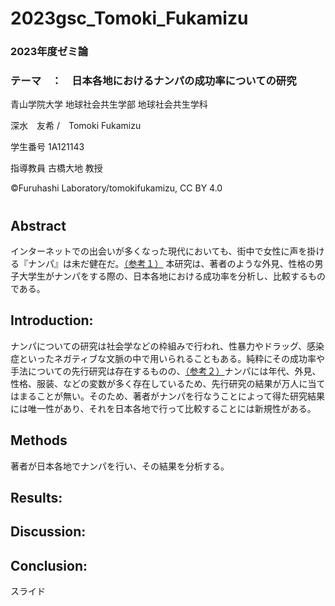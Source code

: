# 2023gsc_Tomoki_Fukamizu
### 2023年度ゼミ論
### テーマ　：　日本各地におけるナンパの成功率についての研究
青山学院大学 地球社会共生学部 地球社会共生学科

深水　友希 /　Tomoki Fukamizu

学生番号 1A121143

指導教員 古橋大地 教授

©︎Furuhashi Laboratory/tomokifukamizu, CC BY 4.0

# 
## 


## Abstract
インターネットでの出会いが多くなった現代においても、街中で女性に声を掛ける『ナンパ』は未だ健在だ。[（参考１）](https://github.com/furuhashilab/2023gsc_Tomoki_Fukamizu/issues/5#issue-2116262922)
本研究は、著者のような外見、性格の男子大学生がナンパをする際の、日本各地における成功率を分析し、比較するものである。

## Introduction:
ナンパについての研究は社会学などの枠組みで行われ、性暴力やドラッグ、感染症といったネガティブな文脈の中で用いられることもある。純粋にその成功率や手法についての先行研究は存在するものの、[（参考２）](https://github.com/furuhashilab/2023gsc_Tomoki_Fukamizu/issues/6#issue-2116278621)ナンパには年代、外見、性格、服装、などの変数が多く存在しているため、先行研究の結果が万人に当てはまることが無い。そのため、著者がナンパを行なうことによって得た研究結果には唯一性があり、それを日本各地で行って比較することには新規性がある。


## Methods
著者が日本各地でナンパを行い、その結果を分析する。

## Results:



## Discussion:


## Conclusion:


スライド
